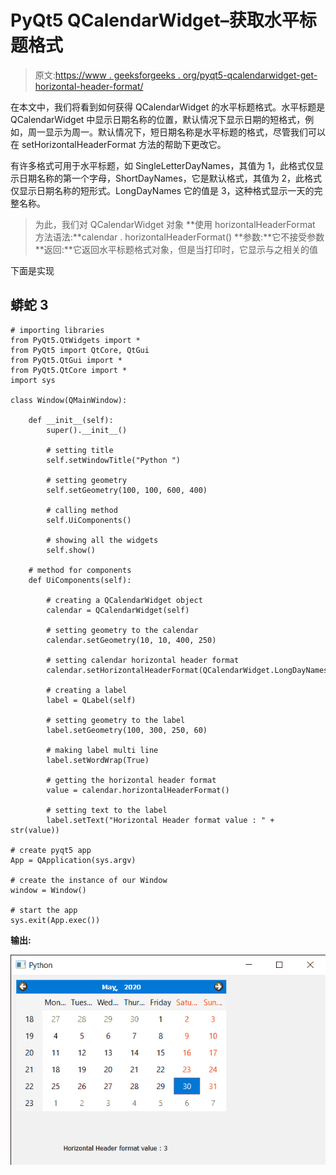 # PyQt5 QCalendarWidget–获取水平标题格式

> 原文:[https://www . geeksforgeeks . org/pyqt5-qcalendarwidget-get-horizontal-header-format/](https://www.geeksforgeeks.org/pyqt5-qcalendarwidget-getting-horizontal-header-format/)

在本文中，我们将看到如何获得 QCalendarWidget 的水平标题格式。水平标题是 QCalendarWidget 中显示日期名称的位置，默认情况下显示日期的短格式，例如，周一显示为周一。默认情况下，短日期名称是水平标题的格式，尽管我们可以在 setHorizontalHeaderFormat 方法的帮助下更改它。

有许多格式可用于水平标题，如 SingleLetterDayNames，其值为 1，此格式仅显示日期名称的第一个字母，ShortDayNames，它是默认格式，其值为 2，此格式仅显示日期名称的短形式。LongDayNames 它的值是 3，这种格式显示一天的完整名称。

> 为此，我们对 QCalendarWidget 对象
> **使用 horizontalHeaderFormat 方法语法:**calendar . horizontalHeaderFormat()
> **参数:**它不接受参数
> **返回:**它返回水平标题格式对象，但是当打印时，它显示与之相关的值

下面是实现

## 蟒蛇 3

```
# importing libraries
from PyQt5.QtWidgets import *
from PyQt5 import QtCore, QtGui
from PyQt5.QtGui import *
from PyQt5.QtCore import *
import sys

class Window(QMainWindow):

    def __init__(self):
        super().__init__()

        # setting title
        self.setWindowTitle("Python ")

        # setting geometry
        self.setGeometry(100, 100, 600, 400)

        # calling method
        self.UiComponents()

        # showing all the widgets
        self.show()

    # method for components
    def UiComponents(self):

        # creating a QCalendarWidget object
        calendar = QCalendarWidget(self)

        # setting geometry to the calendar
        calendar.setGeometry(10, 10, 400, 250)

        # setting calendar horizontal header format
        calendar.setHorizontalHeaderFormat(QCalendarWidget.LongDayNames)

        # creating a label
        label = QLabel(self)

        # setting geometry to the label
        label.setGeometry(100, 300, 250, 60)

        # making label multi line
        label.setWordWrap(True)

        # getting the horizontal header format
        value = calendar.horizontalHeaderFormat()

        # setting text to the label
        label.setText("Horizontal Header format value : " + str(value))

# create pyqt5 app
App = QApplication(sys.argv)

# create the instance of our Window
window = Window()

# start the app
sys.exit(App.exec())
```

**输出:**

![](img/168861d94e2305fd82e78d4ab145b6f3.png)